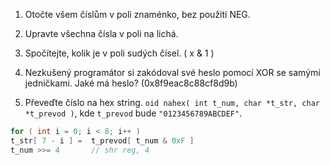 

1. Otočte všem číslům v poli znaménko, bez použití NEG.

2. Upravte všechna čísla v poli na lichá.

3. Spočítejte, kolik je v poli sudých čísel. ( x & 1 )

4. Nezkušený programátor si zakódoval své heslo pomocí XOR se samými jedničkami. Jaké má heslo? (0x8f9eac8c88cf8d9b)

5. Převeďte číslo na hex string. `oid nahex( int t_num, char *t_str, char *t_prevod )`, kde `t_prevod` bude `"0123456789ABCDEF"`.

```c
for ( int i = 0; i < 8; i++ )
t_str[ 7 - i ] =  t_prevod[ t_num & 0xF ]
t_num >>= 4       // shr reg, 4
```

